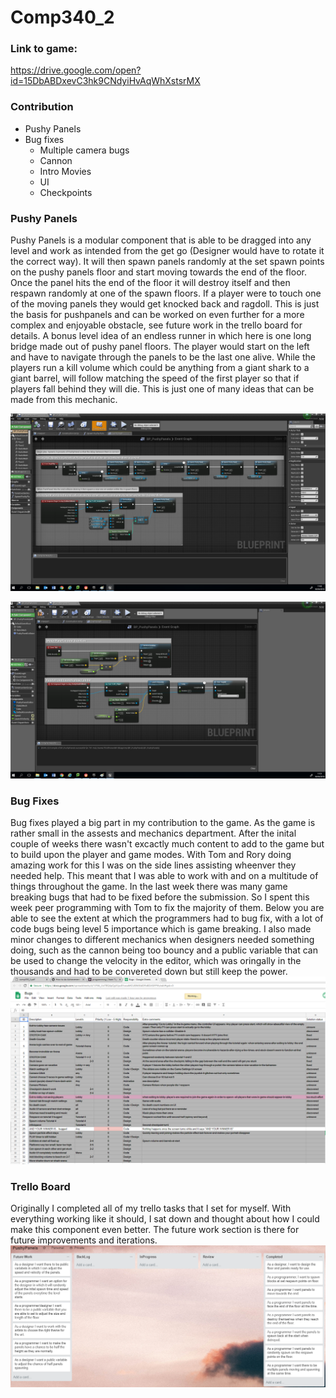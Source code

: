 # Comp340_2

### Link to game:
https://drive.google.com/open?id=15DbABDxevC3hk9CNdyiHvAqWhXstsrMX

### Contribution
+ Pushy Panels
+ Bug fixes
  - Multiple camera bugs
  - Cannon
  - Intro Movies
  - UI
  - Checkpoints
  

### Pushy Panels
Pushy Panels is a modular component that is able to be dragged into any level and work as intended from the get go (Designer would have to rotate it the correct way). It will then spawn panels randomly at the set spawn points on the pushy panels floor and start moving towards the end of the floor. Once the panel hits the end of the floor it will destroy itself and then respawn randomly at one of the spawn floors. If a player were to touch one of the moving panels they would get knocked back and ragdoll. This is just the basis for pushpanels and can be worked on even further for a more complex and enjoyable obstacle, see future work in the trello board for details. A bonus level idea of an endless runner in which here is one long bridge made out of pushy panel floors. The player would start on the left and have to navigate through the panels to be the last one alive. While the players run a kill volume which could be anything from a giant shark to a giant barrel, will follow matching the speed of the first player so that if players fall behind they will die. This is just one of many ideas that can be made from this mechanic.


![alt text](https://github.com/TheHarlander/Comp340_2/blob/master/Images/pushy.png?raw=true)

![alt text](https://github.com/TheHarlander/Comp340_2/blob/master/Images/pushypanel.png?raw=true)

### Bug Fixes
Bug fixes played a big part in my contribution to the game. As the game is rather small in the assests and mechanics department. After the inital couple of weeks there wasn't excactly much content to add to the game but to build upon the player and game modes. With Tom and Rory doing amazing work for this I was on the side lines assisting wheenver they needed help. This meant that I was able to work with and on a multitude of things throughout the game. In the last week there was many game breaking bugs that had to be fixed before the submission. So I spent this week peer programming with Tom to fix the majority of them. Below you are able to see the extent at which the programmers had to bug fix, with a lot of code bugs being level 5 importance which is game breaking. I also made minor changes to different mechanics when designers needed something doing, such as the cannon being too bouncy and a public variable that can be used to change the velocity in the editor, which was oringally in the thousands and had to be convereted down but still keep the power.
![alt text](https://github.com/TheHarlander/Comp340_2/blob/master/Images/BugList.png?raw=true)


### Trello Board
Originally I completed all of my trello tasks that I set for myself. With everything working like it should, I sat down and thought about how I could make this component even better. The future work section is there for future improvements and iterations. 
![alt text](https://github.com/TheHarlander/Comp340_2/blob/master/Images/PushyPanelsTrelloBoard.png?raw=true)

